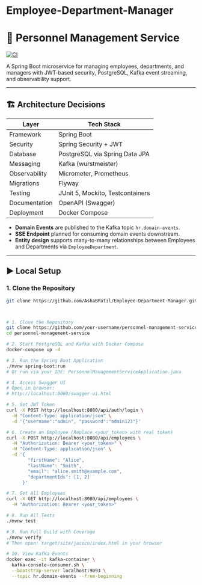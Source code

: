 # Employee-Department-Manager

# 👥 Personnel Management Service

[![CI](https://github.com/your-username/personnel-management-service/actions/workflows/ci.yml/badge.svg)](https://github.com/your-username/personnel-management-service/actions)

A Spring Boot microservice for managing employees, departments, and managers with JWT-based security, PostgreSQL, Kafka event streaming, and observability support.

---

## 🏗️ Architecture Decisions

| Layer              | Tech Stack                                 |
|-------------------|---------------------------------------------|
| Framework         | Spring Boot                                 |
| Security          | Spring Security + JWT                       |
| Database          | PostgreSQL via Spring Data JPA              |
| Messaging         | Kafka (wurstmeister)                        |
| Observability     | Micrometer, Prometheus                      |
| Migrations        | Flyway                                      |
| Testing           | JUnit 5, Mockito, Testcontainers            |
| Documentation     | OpenAPI (Swagger)                           |
| Deployment        | Docker Compose                              |

- **Domain Events** are published to the Kafka topic `hr.domain-events`.
- **SSE Endpoint** planned for consuming domain events downstream.
- **Entity design** supports many-to-many relationships between Employees and Departments via `EmployeeDepartment`.

---

## ▶️ Local Setup

### 1. Clone the Repository

```bash
git clone https://github.com/AshaBPatil/Employee-Department-Manager.git



# 1. Clone the Repository
git clone https://github.com/your-username/personnel-management-service.git
cd personnel-management-service

# 2. Start PostgreSQL and Kafka with Docker Compose
docker-compose up -d

# 3. Run the Spring Boot Application
./mvnw spring-boot:run
# Or run via your IDE: PersonnelManagementServiceApplication.java

# 4. Access Swagger UI
# Open in browser:
# http://localhost:8080/swagger-ui.html

# 5. Get JWT Token
curl -X POST http://localhost:8080/api/auth/login \
  -H "Content-Type: application/json" \
  -d '{"username":"admin", "password":"admin123"}'

# 6. Create an Employee (Replace <your_token> with real token)
curl -X POST http://localhost:8080/api/employees \
  -H "Authorization: Bearer <your_token>" \
  -H "Content-Type: application/json" \
  -d '{
        "firstName": "Alice",
        "lastName": "Smith",
        "email": "alice.smith@example.com",
        "departmentIds": [1, 2]
      }'

# 7. Get All Employees
curl -X GET http://localhost:8080/api/employees \
  -H "Authorization: Bearer <your_token>"

# 8. Run All Tests
./mvnw test

# 9. Run Full Build with Coverage
./mvnw verify
# Then open: target/site/jacoco/index.html in your browser

# 10. View Kafka Events
docker exec -it kafka-container \
  kafka-console-consumer.sh \
  --bootstrap-server localhost:9093 \
  --topic hr.domain-events --from-beginning
